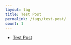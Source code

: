 ```yaml
---
layout: tag
title: Test Post
permalink: /tags/test-post/
count: 1
---
```


- [Test Post](Lei-Tin.github.io/posts/test-markdown/)
